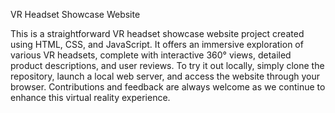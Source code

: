 VR Headset Showcase Website

This is a straightforward VR headset showcase website project created using HTML, CSS, and JavaScript. It offers an immersive exploration of various VR headsets, complete with interactive 360° views, detailed product descriptions, and user reviews. To try it out locally, simply clone the repository, launch a local web server, and access the website through your browser. Contributions and feedback are always welcome as we continue to enhance this virtual reality experience. 